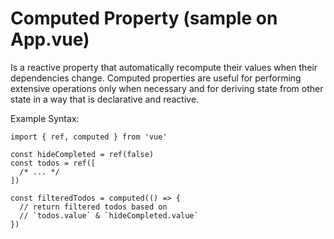 <h1>Computed Property (sample on App.vue)</h1>

Is a reactive property that automatically recompute their values when their dependencies change.
Computed properties are useful for performing extensive operations only when necessary and for deriving state from other state in a way that is declarative and reactive.

Example Syntax:
```
import { ref, computed } from 'vue'

const hideCompleted = ref(false)
const todos = ref([
  /* ... */
])

const filteredTodos = computed(() => {
  // return filtered todos based on
  // `todos.value` & `hideCompleted.value`
})
```